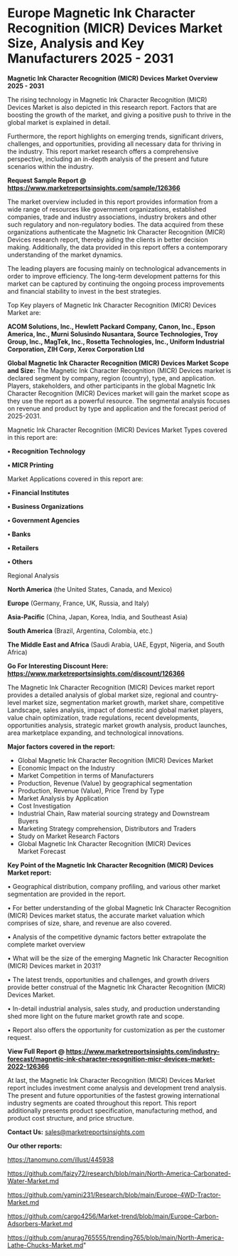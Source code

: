 # Europe Magnetic Ink Character Recognition (MICR) Devices Market Size, Analysis and Key Manufacturers 2025 - 2031

<Strong> Magnetic Ink Character Recognition (MICR) Devices Market Overview 2025 - 2031</strong>

The rising technology in Magnetic Ink Character Recognition (MICR) Devices Market is also depicted in this research report. Factors that are boosting the growth of the market, and giving a positive push to thrive in the global market is explained in detail.

Furthermore, the report highlights on emerging trends, significant drivers, challenges, and opportunities, providing all necessary data for thriving in the industry. This report market research offers a comprehensive perspective, including an in-depth analysis of the present and future scenarios within the industry.

<strong>Request Sample Report @ <a href=https://www.marketreportsinsights.com/sample/126366>https://www.marketreportsinsights.com/sample/126366</a></strong>

The market overview included in this report provides information from a wide range of resources like government organizations, established companies, trade and industry associations, industry brokers and other such regulatory and non-regulatory bodies. The data acquired from these organizations authenticate the Magnetic Ink Character Recognition (MICR) Devices research report, thereby aiding the clients in better decision making. Additionally, the data provided in this report offers a contemporary understanding of the market dynamics.

The leading players are focusing mainly on technological advancements in order to improve efficiency. The long-term development patterns for this market can be captured by continuing the ongoing process improvements and financial stability to invest in the best strategies.

Top Key players of Magnetic Ink Character Recognition (MICR) Devices Market are:

<strong>ACOM Solutions, Inc., Hewlett Packard Company, Canon, Inc., Epson America, Inc., Murni Solusindo Nusantara, Source Technologies, Troy Group, Inc., MagTek, Inc., Rosetta Technologies, Inc., Uniform Industrial Corporation, ZIH Corp, Xerox Corporation Ltd</strong>

<strong><b>Global Magnetic Ink Character Recognition (MICR) Devices Market Scope and Size:</b></strong>
The Magnetic Ink Character Recognition (MICR) Devices market is declared segment by company, region (country), type, and application. Players, stakeholders, and other participants in the global Magnetic Ink Character Recognition (MICR) Devices market will gain the market scope as they use the report as a powerful resource. The segmental analysis focuses on revenue and product by type and application and the forecast period of 2025-2031.

Magnetic Ink Character Recognition (MICR) Devices Market Types covered in this report are:

<strong>• Recognition Technology

• MICR Printing</strong>

Market Applications covered in this report are:

<strong>• Financial Institutes

• Business Organizations

• Government Agencies

• Banks

• Retailers

• Others</strong> 

Regional Analysis

<strong>North America</strong> (the United States, Canada, and Mexico)

<strong>Europe</strong> (Germany, France, UK, Russia, and Italy)

<strong>Asia-Pacific</strong> (China, Japan, Korea, India, and Southeast Asia)

<strong>South America</strong> (Brazil, Argentina, Colombia, etc.)

<strong>The Middle East and Africa</strong> (Saudi Arabia, UAE, Egypt, Nigeria, and South Africa)

<strong>Go For Interesting Discount Here: <a href=https://www.marketreportsinsights.com/discount/126366>https://www.marketreportsinsights.com/discount/126366</a></strong>

The Magnetic Ink Character Recognition (MICR) Devices market report provides a detailed analysis of global market size, regional and country-level market size, segmentation market growth, market share, competitive Landscape, sales analysis, impact of domestic and global market players, value chain optimization, trade regulations, recent developments, opportunities analysis, strategic market growth analysis, product launches, area marketplace expanding, and technological innovations.

<strong><b>Major factors covered in the report:</b></strong>
<ul>
  <li>Global Magnetic Ink Character Recognition (MICR) Devices Market </li>
  <li>Economic Impact on the Industry</li>
  <li>Market Competition in terms of Manufacturers</li>
  <li>Production, Revenue (Value) by geographical segmentation</li>
  <li>Production, Revenue (Value), Price Trend by Type</li>
  <li>Market Analysis by Application</li>
  <li>Cost Investigation</li>
  <li>Industrial Chain, Raw material sourcing strategy and Downstream Buyers</li>
  <li>Marketing Strategy comprehension, Distributors and Traders</li>
  <li>Study on Market Research Factors</li>
  <li>Global Magnetic Ink Character Recognition (MICR) Devices Market Forecast</li>
</ul>

<strong><b>Key Point of the Magnetic Ink Character Recognition (MICR) Devices Market report:</b></strong>

• Geographical distribution, company profiling, and various other market segmentation are provided in the report.

• For better understanding of the global Magnetic Ink Character Recognition (MICR) Devices market status, the accurate market valuation which comprises of size, share, and revenue are also covered.

• Analysis of the competitive dynamic factors better extrapolate the complete market overview

• What will be the size of the emerging Magnetic Ink Character Recognition (MICR) Devices market in 2031?

• The latest trends, opportunities and challenges, and growth drivers provide better construal of the Magnetic Ink Character Recognition (MICR) Devices Market.

• In-detail industrial analysis, sales study, and production understanding shed more light on the future market growth rate and scope.

• Report also offers the opportunity for customization as per the customer request.

<strong><b>View Full Report @ <a href=https://www.marketreportsinsights.com/industry-forecast/magnetic-ink-character-recognition-micr-devices-market-2022-126366>https://www.marketreportsinsights.com/industry-forecast/magnetic-ink-character-recognition-micr-devices-market-2022-126366</a></b></strong>


At last, the Magnetic Ink Character Recognition (MICR) Devices Market report includes investment come analysis and development trend analysis. The present and future opportunities of the fastest growing international industry segments are coated throughout this report. This report additionally presents product specification, manufacturing method, and product cost structure, and price structure.

<strong>Contact Us:</strong>
sales@marketreportsinsights.com

<strong>Our other reports:</strong>

<a href=https://tanomuno.com/illust/445938>https://tanomuno.com/illust/445938</a>

<a href=https://github.com/faizy72/research/blob/main/North-America-Carbonated-Water-Market.md>https://github.com/faizy72/research/blob/main/North-America-Carbonated-Water-Market.md</a>

<a href=https://github.com/yamini231/Research/blob/main/Europe-4WD-Tractor-Market.md>https://github.com/yamini231/Research/blob/main/Europe-4WD-Tractor-Market.md</a>

<a href=https://github.com/cargo4256/Market-trend/blob/main/Europe-Carbon-Adsorbers-Market.md>https://github.com/cargo4256/Market-trend/blob/main/Europe-Carbon-Adsorbers-Market.md</a>

<a href=https://github.com/anurag765555/trending765/blob/main/North-America-Lathe-Chucks-Market.md>https://github.com/anurag765555/trending765/blob/main/North-America-Lathe-Chucks-Market.md</a>"
